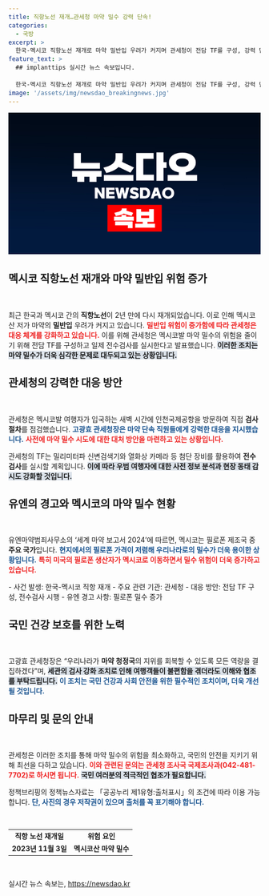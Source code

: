 ```yaml
---
title: 직항노선 재개…관세청 마약 밀수 강력 단속!
categories:
  - 국방
excerpt: >
  한국-멕시코 직항노선 재개로 마약 밀반입 우려가 커지며 관세청이 전담 TF를 구성, 강력 단속에 나섭니다. 첨단 장비를 활용한 전수검사로 국민 안전을 최우선으로 합니다.
feature_text: >
  ## implanttips 실시간 뉴스 속보입니다.

  한국-멕시코 직항노선 재개로 마약 밀반입 우려가 커지며 관세청이 전담 TF를 구성, 강력 단속에 나섭니다. 첨단 장비를 활용한 전수검사로 국민 안전을 최우선으로 합니다.
image: '/assets/img/newsdao_breakingnews.jpg'
---
```


<p><img src="/assets/img/newsdao_breakingnews.jpg" alt="implanttips 속보" /></p>

<h2 data-ke-size="size26">멕시코 직항노선 재개와 마약 밀반입 위험 증가</h2>

<p data-ke-size="size16">&nbsp;</p>

<p>최근 한국과 멕시코 간의 <b>직항노선</b>이 2년 만에 다시 재개되었습니다. 이로 인해 멕시코산 저가 마약의 <b>밀반입</b> 우려가 커지고 있습니다. <b><span style="color: #ee2323;">밀반입 위험이 증가함에 따라 관세청은 대응 체계를 강화하고 있습니다.</span></b> 이를 위해 관세청은 멕시코발 마약 밀수의 위험을 줄이기 위해 전담 TF를 구성하고 일제 전수검사를 실시한다고 발표했습니다. <b><span style="background-color: #21538527;">이러한 조치는 마약 밀수가 더욱 심각한 문제로 대두되고 있는 상황입니다.</span></b> </p>

<h2 data-ke-size="size26">관세청의 강력한 대응 방안</h2>

<p data-ke-size="size16">&nbsp;</p>

<p>관세청은 멕시코발 여행자가 입국하는 새벽 시간에 인천국제공항을 방문하여 직접 <b>검사 절차</b>를 점검했습니다. <b><span style="color: #1a5490;">고광효 관세청장은 마약 단속 직원들에게 강력한 대응을 지시했습니다.</span></b> <b><span style="color: #ee2323;">사전에 마약 밀수 시도에 대한 대처 방안을 마련하고 있는 상황입니다.</span></b> </p>

<p>관세청의 TF는 밀리미터파 신변검색기와 열화상 카메라 등 첨단 장비를 활용하여 <b>전수검사</b>를 실시할 계획입니다. <b><span style="background-color: #21538527;">이에 따라 우범 여행자에 대한 사전 정보 분석과 현장 동태 감시도 강화할 것입니다.</span></b></p>

<h2 data-ke-size="size26">유엔의 경고와 멕시코의 마약 밀수 현황</h2>

<p data-ke-size="size16">&nbsp;</p>

<p>유엔마약범죄사무소의 ‘세계 마약 보고서 2024’에 따르면, 멕시코는 필로폰 제조국 중 <b>주요 국가</b>입니다. <b><span style="color: #1a5490;">현지에서의 필로폰 가격이 저렴해 우리나라로의 밀수가 더욱 용이한 상황입니다.</span></b> <b><span style="color: #ee2323;">특히 미국의 필로폰 생산자가 멕시코로 이동하면서 밀수 위험이 더욱 증가하고 있습니다.</span></b></p>

<p><mapping>
- 사건 발생: 한국-멕시코 직항 재개
- 주요 관련 기관: 관세청
- 대응 방안: 전담 TF 구성, 전수검사 시행
- 유엔 경고 사항: 필로폰 밀수 증가
</mapping></p>

<h2 data-ke-size="size26">국민 건강 보호를 위한 노력</h2>

<p data-ke-size="size16">&nbsp;</p>

<p>고광효 관세청장은 “우리나라가 <b>마약 청정국</b>의 지위를 회복할 수 있도록 모든 역량을 결집하겠다”며, <b><span style="background-color: #21538527;">세관의 검사 강화 조치로 인해 여행객들이 불편함을 겪더라도 이해와 협조를 부탁드립니다.</span></b> <b><span style="color: #1a5490;">이 조치는 국민 건강과 사회 안전을 위한 필수적인 조치이며, 더욱 개선될 것입니다.</span></b></p>

<h2 data-ke-size="size26">마무리 및 문의 안내</h2>

<p data-ke-size="size16">&nbsp;</p>

<p>관세청은 이러한 조치를 통해 마약 밀수의 위험을 최소화하고, 국민의 안전을 지키기 위해 최선을 다하고 있습니다. <b><span style="color: #ee2323;">이와 관련된 문의는 관세청 조사국 국제조사과(042-481-7702)로 하시면 됩니다.</span></b> <b><span style="background-color: #21538527;">국민 여러분의 적극적인 협조가 필요합니다.</span></b> </p>

<p>정책브리핑의 정책뉴스자료는 「공공누리 제1유형:출처표시」의 조건에 따라 이용 가능합니다. <b><span style="color: #1a5490;">단, 사진의 경우 저작권이 있으며 출처를 꼭 표기해야 합니다.</span></b></p>

<p data-ke-size="size16">&nbsp;</p>

<div style='text-align: center;'>
  <table>
    <tr>
      <td style="text-align: center; height: 17px;"><b>직항 노선 재개일</b></td>
      <td style="text-align: center; height: 17px;"><b>위험 요인</b></td>
    </tr>
    <tr>
      <td style="text-align: center; height: 17px;"><b>2023년 11월 3일</b></td>
      <td style="text-align: center; height: 17px;"><b>멕시코산 마약 밀수</b></td>
    </tr>
  </table>
</div>

<p data-ke-size="size16">&nbsp;</p>
실시간 뉴스 속보는, <a href="https://newsdao.kr" rel="dofollow">https://newsdao.kr</a>


